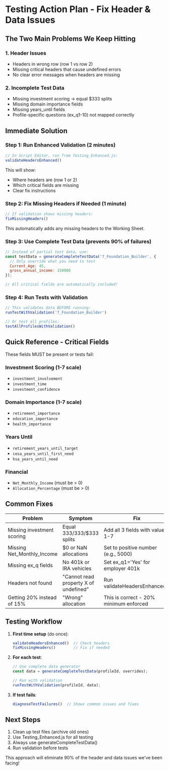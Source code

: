 # Testing Action Plan - Fix Header & Data Issues

## The Two Main Problems We Keep Hitting

### 1. **Header Issues**
- Headers in wrong row (row 1 vs row 2)
- Missing critical headers that cause undefined errors
- No clear error messages when headers are missing

### 2. **Incomplete Test Data**
- Missing investment scoring → equal $333 splits
- Missing domain importance fields
- Missing years_until fields
- Profile-specific questions (ex_q1-10) not mapped correctly

## Immediate Solution

### Step 1: Run Enhanced Validation (2 minutes)
```javascript
// In Script Editor, run from Testing_Enhanced.js:
validateHeadersEnhanced()
```

This will show:
- Where headers are (row 1 or 2)
- Which critical fields are missing
- Clear fix instructions

### Step 2: Fix Missing Headers if Needed (1 minute)
```javascript
// If validation shows missing headers:
fixMissingHeaders()
```

This automatically adds any missing headers to the Working Sheet.

### Step 3: Use Complete Test Data (prevents 90% of failures)
```javascript
// Instead of partial test data, use:
const testData = generateCompleteTestData('7_Foundation_Builder', {
  // Only override what you need to test
  Current_Age: 45,
  gross_annual_income: 150000
});

// All critical fields are automatically included!
```

### Step 4: Run Tests with Validation
```javascript
// This validates data BEFORE running:
runTestWithValidation('7_Foundation_Builder')

// Or test all profiles:
testAllProfilesWithValidation()
```

## Quick Reference - Critical Fields

These fields MUST be present or tests fail:

### Investment Scoring (1-7 scale)
- `investment_involvement`
- `investment_time` 
- `investment_confidence`

### Domain Importance (1-7 scale)
- `retirement_importance`
- `education_importance`
- `health_importance`

### Years Until
- `retirement_years_until_target`
- `cesa_years_until_first_need`
- `hsa_years_until_need`

### Financial
- `Net_Monthly_Income` (must be > 0)
- `Allocation_Percentage` (must be > 0)

## Common Fixes

| Problem | Symptom | Fix |
|---------|---------|-----|
| Missing investment scoring | Equal $333/$333/$333 splits | Add all 3 fields with values 1-7 |
| Missing Net_Monthly_Income | $0 or NaN allocations | Set to positive number (e.g., 5000) |
| Missing ex_q fields | No 401k or IRA vehicles | Set ex_q1='Yes' for employer 401k |
| Headers not found | "Cannot read property X of undefined" | Run validateHeadersEnhanced() |
| Getting 20% instead of 15% | "Wrong" allocation | This is correct - 20% minimum enforced |

## Testing Workflow

1. **First time setup** (do once):
   ```javascript
   validateHeadersEnhanced()  // Check headers
   fixMissingHeaders()        // Fix if needed
   ```

2. **For each test**:
   ```javascript
   // Use complete data generator
   const data = generateCompleteTestData(profileId, overrides);
   
   // Run with validation
   runTestWithValidation(profileId, data);
   ```

3. **If test fails**:
   ```javascript
   diagnoseTestFailures()  // Shows common issues and fixes
   ```

## Next Steps

1. Clean up test files (archive old ones)
2. Use Testing_Enhanced.js for all testing
3. Always use generateCompleteTestData()
4. Run validation before tests

This approach will eliminate 90% of the header and data issues we've been facing!